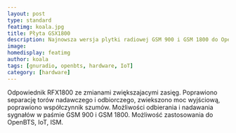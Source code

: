 ```yaml
---
layout: post
type: standard
featimg: koala.jpg
title: Płyta GSX1800
description: Najnowsza wersja plytki radiowej GSM 900 i GSM 1800 do OpenBTS. IoT, ISM i Gnuradio.
image: 
homedisplay: featimg
author: koala
tags: [gnuradio, openbts, hardware, IoT]
category: [hardware]
---
```

Odpowiednik RFX1800 ze zmianami zwiększajacymi zasięg.
Poprawiono separację torów nadawczego i odbiorczego, zwiekszono moc wyjściową, poprawiono współczynnik szumów.
Możliwości odbierania i nadawania sygnałów w paśmie GSM 900 i GSM 1800.
Możliwość zastosowania do OpenBTS, IoT, ISM.